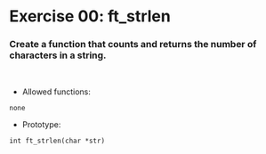 # Exercise 00: ft_strlen

### Create a function that counts and returns the number of characters in a string.
<br>

- Allowed functions:
```
none
```

- Prototype: 
```
int ft_strlen(char *str)
```
